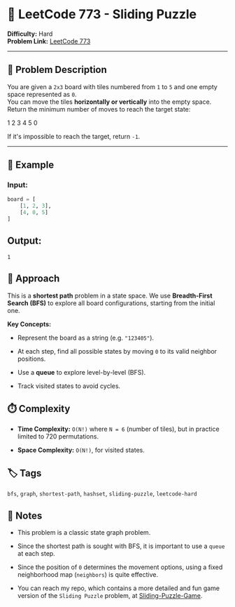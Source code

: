 # 🧩 LeetCode 773 - Sliding Puzzle

**Difficulty:** Hard  
**Problem Link:** [LeetCode 773](https://leetcode.com/problems/sliding-puzzle/)

---

## 📘 Problem Description

You are given a `2x3` board with tiles numbered from `1` to `5` and one empty space represented as `0`.  
You can move the tiles **horizontally or vertically** into the empty space.  
Return the minimum number of moves to reach the target state:

1 2 3
4 5 0

If it's impossible to reach the target, return `-1`.

---

## 🧪 Example

### Input:
```python
board = [
    [1, 2, 3],
    [4, 0, 5]
]
```

## Output:
`1`

## 🚀 Approach
This is a **shortest path** problem in a state space.
We use **Breadth-First Search (BFS)** to explore all board configurations, starting from the initial one.

**Key Concepts:**
- Represent the board as a string (e.g. `"123405"`).

- At each step, find all possible states by moving `0` to its valid neighbor positions.

- Use a **queue** to explore level-by-level (BFS).

- Track visited states to avoid cycles.

## ⏱️ Complexity
- **Time Complexity:** `O(N!)` where `N = 6` (number of tiles), but in practice limited to 720 permutations.

- **Space Complexity:** `O(N!)`, for visited states.

## 🏷️ Tags
`bfs`, `graph`, `shortest-path`, `hashset`, `sliding-puzzle`, `leetcode-hard`

## 📝 Notes
- This problem is a classic state graph problem.

- Since the shortest path is sought with BFS, it is important to use a `queue` at each step.

- Since the position of `0` determines the movement options, using a fixed neighborhood map (`neighbors`) is quite effective.

- You can reach my repo, which contains a more detailed and fun game version of the `Sliding Puzzle` problem, at [Sliding-Puzzle-Game](https://github.com/tekinmuhammed/Sliding-Puzzle-Game).
